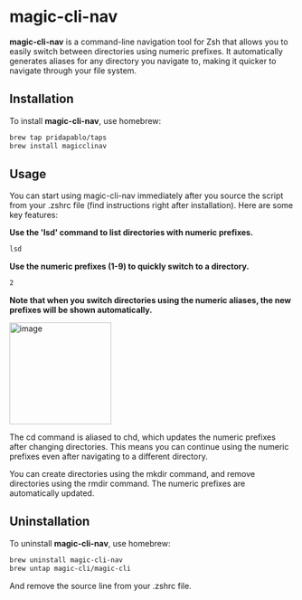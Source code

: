 # magic-cli-nav

**magic-cli-nav** is a command-line navigation tool for Zsh that allows you to easily switch between directories using numeric prefixes. It automatically generates aliases for any directory you navigate to, making it quicker to navigate through your file system.

## Installation

To install **magic-cli-nav**, use homebrew:

```zsh
brew tap pridapablo/taps
brew install magicclinav
```

## Usage
You can start using magic-cli-nav immediately after you source the script from your .zshrc file (find instructions right after installation). 
Here are some key features:

**Use the 'lsd' command to list directories with numeric prefixes.**
```zsh
lsd
```

**Use the numeric prefixes (1-9) to quickly switch to a directory.**
```zsh
2
```

**Note that when you switch directories using the numeric aliases, the new prefixes will be shown automatically.**

<img width="180" alt="image" src="https://github.com/pridapablo/magic-cli-nav/assets/89087453/c73bdf91-361b-49b3-b2a2-99d51a6a9e91">

The cd command is aliased to chd, which updates the numeric prefixes after changing directories. This means you can continue using the numeric prefixes even after navigating to a different directory.

You can create directories using the mkdir command, and remove directories using the rmdir command. The numeric prefixes are automatically updated.

## Uninstallation

To uninstall **magic-cli-nav**, use homebrew:

```zsh
brew uninstall magic-cli-nav
brew untap magic-cli/magic-cli
```

And remove the source line from your .zshrc file.

